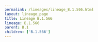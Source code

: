 ```yaml
---
permalink: /lineages/lineage_B.1.566.html
layout: lineage_page
title: Lineage B.1.566
lineage: B.1.566
parent: B.1
children: ['B.1.566']
---
```

